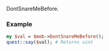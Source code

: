 DontSnareMeBefore.
### Example

```perl
my $val = $mob->DontSnareMeBefore();
quest::say($val); # Returns uint
```
